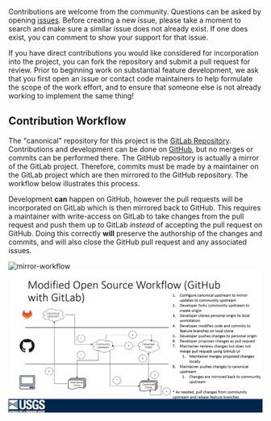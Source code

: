 Contributions are welcome from the community.
Questions can be asked by opening [issues](https://code.usgs.gov/water/computational-tools/DataRetrieval.jl/-/issues).
Before creating a new issue, please take a moment to search and make sure a similar issue does not already exist.
If one does exist, you can comment to show your support for that issue.

If you have direct contributions you would like considered for incorporation into the project, you can fork the repository and submit a pull request for review.
Prior to beginning work on substantial feature development, we ask that you first open an issue or contact code maintainers to help formulate the scope of the work effort, and to ensure that someone else is not already working to implement the same thing!

## Contribution Workflow

The "canonical" repository for this project is the
[GitLab Repository](https://code.usgs.gov/water/computational-tools/DataRetrieval.jl).
Contributions and development can be done on
[GitHub](https://github.com/DOI-USGS/DataRetrieval.jl),
but no merges or commits can be performed there.
The GitHub repository is actually a mirror of the GitLab project.
Therefore, commits must be made by a maintainer on the GitLab project which
are then mirrored to the GitHub repository.
The workflow below illustrates this process.

Development **can** happen on GitHub, however the pull requests will be
incorporated on GitLab which is then mirrored back to GitHub.
This requires a maintainer with write-access on GitLab to take changes from
the pull request and push them up to GitLab *instead* of accepting the
pull request on GitHub.
Doing this correctly **will** preserve the authorship of the changes and
commits, and will also close the GitHub pull request and any associated issues.

![mirror-workflow](../imgs/mirror-workflow.png)
![mirror-workflow](docs/src/imgs/mirror-workflow.png)